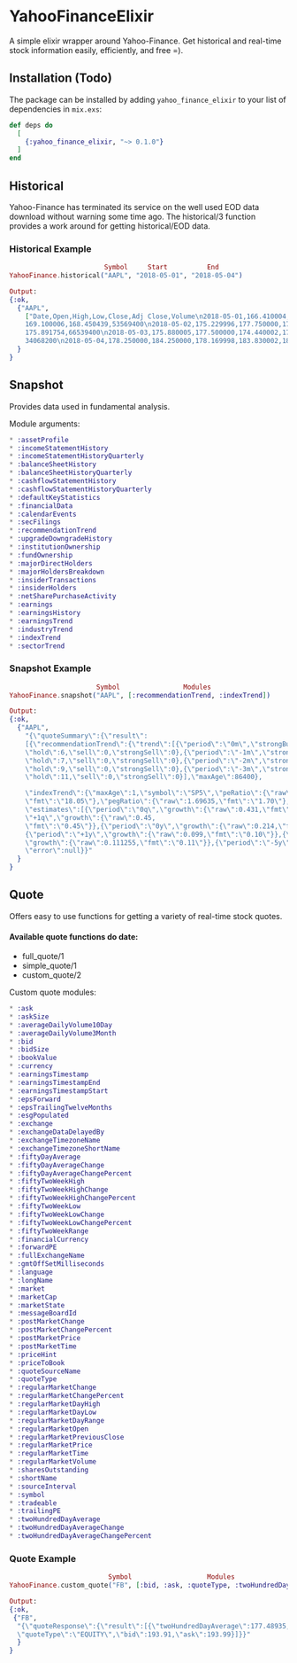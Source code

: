 # YahooFinanceElixir

A simple elixir wrapper around Yahoo-Finance. Get historical and real-time stock information easily, efficiently, and free =).

## Installation (Todo)

The package can be installed by adding `yahoo_finance_elixir`
to your list of dependencies in `mix.exs`:

```elixir
def deps do
  [
    {:yahoo_finance_elixir, "~> 0.1.0"}
  ]
end
```

## Historical

Yahoo-Finance has terminated its service on the well used EOD data download without warning some time ago. The historical/3 function provides a work around for getting historical/EOD data.

### Historical Example
```elixir
                        Symbol     Start          End
YahooFinance.historical("AAPL", "2018-05-01", "2018-05-04")

Output:
{:ok,
  {"AAPL",
    ["Date,Open,High,Low,Close,Adj Close,Volume\n2018-05-01,166.410004,169.199997,165.270004,
    169.100006,168.450439,53569400\n2018-05-02,175.229996,177.750000,173.800003,176.570007,
    175.891754,66539400\n2018-05-03,175.880005,177.500000,174.440002,176.889999,176.210510,
    34068200\n2018-05-04,178.250000,184.250000,178.169998,183.830002,183.123856,56201300\n"]
  }
}
```

## Snapshot

Provides data used in fundamental analysis.

Module arguments:
```elixir
* :assetProfile
* :incomeStatementHistory
* :incomeStatementHistoryQuarterly
* :balanceSheetHistory
* :balanceSheetHistoryQuarterly
* :cashflowStatementHistory
* :cashflowStatementHistoryQuarterly
* :defaultKeyStatistics
* :financialData
* :calendarEvents
* :secFilings
* :recommendationTrend
* :upgradeDowngradeHistory
* :institutionOwnership
* :fundOwnership
* :majorDirectHolders
* :majorHoldersBreakdown
* :insiderTransactions
* :insiderHolders
* :netSharePurchaseActivity
* :earnings
* :earningsHistory
* :earningsTrend
* :industryTrend
* :indexTrend
* :sectorTrend
```
### Snapshot Example
```elixir
                      Symbol                Modules
YahooFinance.snapshot("AAPL", [:recommendationTrend, :indexTrend])

Output:
{:ok,
  {"AAPL",
    "{\"quoteSummary\":{\"result\":
    [{\"recommendationTrend\":{\"trend\":[{\"period\":\"0m\",\"strongBuy\":11,\"buy\":21,
    \"hold\":6,\"sell\":0,\"strongSell\":0},{\"period\":\"-1m\",\"strongBuy\":11,\"buy\":19,
    \"hold\":7,\"sell\":0,\"strongSell\":0},{\"period\":\"-2m\",\"strongBuy\":10,\"buy\":19,
    \"hold\":9,\"sell\":0,\"strongSell\":0},{\"period\":\"-3m\",\"strongBuy\":11,\"buy\":20,
    \"hold\":11,\"sell\":0,\"strongSell\":0}],\"maxAge\":86400},

    \"indexTrend\":{\"maxAge\":1,\"symbol\":\"SP5\",\"peRatio\":{\"raw\":18.0543,
    \"fmt\":\"18.05\"},\"pegRatio\":{\"raw\":1.69635,\"fmt\":\"1.70\"},
    \"estimates\":[{\"period\":\"0q\",\"growth\":{\"raw\":0.431,\"fmt\":\"0.43\"}},{\"period\":
    \"+1q\",\"growth\":{\"raw\":0.45,
    \"fmt\":\"0.45\"}},{\"period\":\"0y\",\"growth\":{\"raw\":0.214,\"fmt\":\"0.21\"}},
    {\"period\":\"+1y\",\"growth\":{\"raw\":0.099,\"fmt\":\"0.10\"}},{\"period\":\"+5y\",
    \"growth\":{\"raw\":0.111255,\"fmt\":\"0.11\"}},{\"period\":\"-5y\",\"growth\":{}}]}}],
    \"error\":null}}"
  }
}
```

## Quote

Offers easy to use functions for getting a variety of real-time stock quotes.

#### Available quote functions do date:
* full_quote/1
* simple_quote/1
* custom_quote/2

Custom quote modules:
```elixir
* :ask
* :askSize
* :averageDailyVolume10Day
* :averageDailyVolume3Month
* :bid
* :bidSize
* :bookValue
* :currency
* :earningsTimestamp
* :earningsTimestampEnd
* :earningsTimestampStart
* :epsForward
* :epsTrailingTwelveMonths
* :esgPopulated
* :exchange
* :exchangeDataDelayedBy
* :exchangeTimezoneName
* :exchangeTimezoneShortName
* :fiftyDayAverage
* :fiftyDayAverageChange
* :fiftyDayAverageChangePercent
* :fiftyTwoWeekHigh
* :fiftyTwoWeekHighChange
* :fiftyTwoWeekHighChangePercent
* :fiftyTwoWeekLow
* :fiftyTwoWeekLowChange
* :fiftyTwoWeekLowChangePercent
* :fiftyTwoWeekRange
* :financialCurrency
* :forwardPE
* :fullExchangeName
* :gmtOffSetMilliseconds
* :language
* :longName
* :market
* :marketCap
* :marketState
* :messageBoardId
* :postMarketChange
* :postMarketChangePercent
* :postMarketPrice
* :postMarketTime
* :priceHint
* :priceToBook
* :quoteSourceName
* :quoteType
* :regularMarketChange
* :regularMarketChangePercent
* :regularMarketDayHigh
* :regularMarketDayLow
* :regularMarketDayRange
* :regularMarketOpen
* :regularMarketPreviousClose
* :regularMarketPrice
* :regularMarketTime
* :regularMarketVolume
* :sharesOutstanding
* :shortName
* :sourceInterval
* :symbol
* :tradeable
* :trailingPE
* :twoHundredDayAverage
* :twoHundredDayAverageChange
* :twoHundredDayAverageChangePercent
```

### Quote Example
```elixir
                         Symbol                   Modules
YahooFinance.custom_quote("FB", [:bid, :ask, :quoteType, :twoHundredDayAverage])

Output:
{:ok,
 {"FB",
  "{\"quoteResponse\":{\"result\":[{\"twoHundredDayAverage\":177.48935,
  \"quoteType\":\"EQUITY\",\"bid\":193.91,\"ask\":193.99}]}}"
  }
}
```
